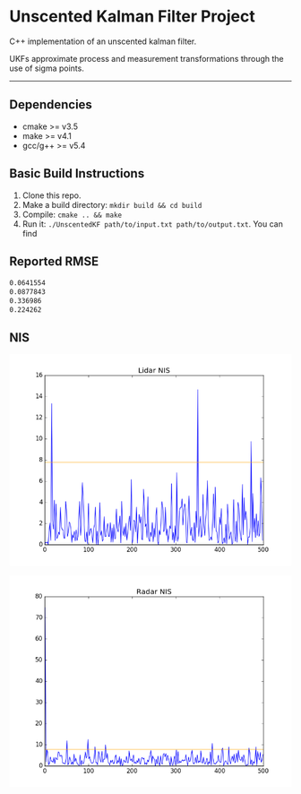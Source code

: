 # Unscented Kalman Filter Project
C++ implementation of an unscented kalman filter. 

UKFs approximate process and measurement transformations through the use of sigma points.    

---

## Dependencies

* cmake >= v3.5
* make >= v4.1
* gcc/g++ >= v5.4

## Basic Build Instructions

1. Clone this repo.
2. Make a build directory: `mkdir build && cd build`
3. Compile: `cmake .. && make`
4. Run it: `./UnscentedKF path/to/input.txt path/to/output.txt`. You can find


## Reported RMSE 

    0.0641554
    0.0877843
    0.336986
    0.224262

## NIS

![Lidar](img/lidar_nis.png)

![Ridar](img/radar_nis.png)
 
 